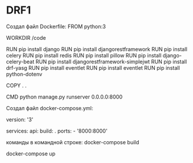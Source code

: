 # DRF1
Создал файл Dockerfile:
FROM python:3

WORKDIR /code

RUN pip install django
RUN pip install djangorestframework
RUN pip install celery
RUN pip install redis
RUN pip install pillow
RUN pip install django-celery-beat
RUN pip install djangorestframework-simplejwt
RUN pip install drf-yasg
RUN pip install eventlet
RUN pip install eventlet
RUN pip install python-dotenv

COPY . .

CMD python manage.py runserver 0.0.0.0:8000

Создал файл docker-compose.yml:

version: '3'

services:
  api:
    build: .
    ports:
      - '8000:8000'

команды в командной строке:
docker-compose build

docker-compose up
